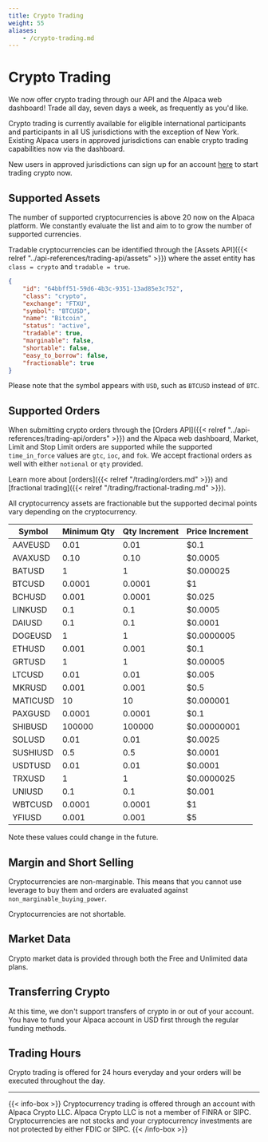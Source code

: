```yaml
---
title: Crypto Trading
weight: 55
aliases:
    - /crypto-trading.md
---
```


# Crypto Trading

We now offer crypto trading through our API and the Alpaca web dashboard! Trade all day, seven days a week, as frequently as you'd like. 

Crypto trading is currently available for eligible international participants and participants in all US jurisdictions with the exception of New York. Existing Alpaca users in approved jurisdictions can enable crypto trading capabilities now via the dashboard.

New users in approved jurisdictions can sign up for an account [here](https://app.alpaca.markets/signup) to start trading crypto now.

## Supported Assets

The number of supported cryptocurrencies is above 20 now on the Alpaca platform. We
constantly evaluate the list and aim to to grow the number of supported
currencies.

Tradable cryptocurrencies can be identified through the [Assets API]({{< relref "../api-references/trading-api/assets" >}}) where the asset entity has `class = crypto` and `tradable = true`.

```json
{
    "id": "64bbff51-59d6-4b3c-9351-13ad85e3c752",
    "class": "crypto",
    "exchange": "FTXU",
    "symbol": "BTCUSD",
    "name": "Bitcoin",
    "status": "active",
    "tradable": true,
    "marginable": false,
    "shortable": false,
    "easy_to_borrow": false,
    "fractionable": true
}
```

Please note that the symbol appears with `USD`, such as `BTCUSD` instead of `BTC`.

## Supported Orders
When submitting crypto orders through the [Orders API]({{< relref "../api-references/trading-api/orders" >}}) and the Alpaca web dashboard, Market, Limit and Stop Limit orders are supported while the supported
`time_in_force` values are `gtc`, `ioc`, and `fok`. We accept fractional
orders as well with either `notional` or `qty` provided.

Learn more about [orders]({{< relref "/trading/orders.md" >}}) and [fractional trading]({{< relref "/trading/fractional-trading.md" >}}). 

All cryptocurrency assets are fractionable but the supported decimal points vary depending on the cryptocurrency.

| Symbol    | Minimum Qty  | Qty Increment | Price Increment  |
|-----------|--------------|---------------|------------------|
| AAVEUSD   | 0.01         | 0.01          | $0.1             |
| AVAXUSD   | 0.10        | 0.10         | $0.0005             |
| BATUSD    | 1            | 1             | $0.000025        |
| BTCUSD    | 0.0001       | 0.0001        | $1               |
| BCHUSD    | 0.001        | 0.0001        | $0.025           |
| LINKUSD   | 0.1          | 0.1           | $0.0005          |    
| DAIUSD    | 0.1          | 0.1           | $0.0001          |
| DOGEUSD   | 1            | 1             | $0.0000005       |
| ETHUSD    | 0.001        | 0.001         | $0.1             |
| GRTUSD    | 1            | 1             | $0.00005         |
| LTCUSD    | 0.01         | 0.01          | $0.005           |
| MKRUSD    | 0.001        | 0.001         | $0.5             |
| MATICUSD  | 10           | 10            | $0.000001        |
| PAXGUSD   | 0.0001       | 0.0001        | $0.1             |
| SHIBUSD   | 100000       | 100000        | $0.00000001      |
| SOLUSD    | 0.01         | 0.01          | $0.0025          |
| SUSHIUSD  | 0.5          | 0.5           | $0.0001          |
| USDTUSD   | 0.01         | 0.01          | $0.0001          |
| TRXUSD    | 1            | 1             | $0.0000025       |
| UNIUSD    | 0.1          | 0.1           | $0.001           |
| WBTCUSD   | 0.0001       | 0.0001        | $1               |
| YFIUSD    | 0.001        | 0.001         | $5          |



Note these values could change in the future.

## Margin and Short Selling
Cryptocurrencies are non-marginable. This means that you cannot use leverage to
buy them and orders are evaluated against `non_marginable_buying_power`.

Cryptocurrencies are not shortable.

## Market Data
Crypto market data is provided through both the Free and Unlimited data plans.

## Transferring Crypto
At this time, we don't support transfers of crypto in or out of your account.
You have to fund your Alpaca account in USD first through the regular funding
methods.

## Trading Hours
Crypto trading is offered for 24 hours everyday and your orders will be executed
throughout the day.

----

{{< info-box >}} Cryptocurrency trading is offered through an account with
Alpaca Crypto LLC. Alpaca Crypto LLC is not a member of FINRA or SIPC.
Cryptocurrencies are not stocks and your cryptocurrency investments are not
protected by either FDIC or SIPC. {{< /info-box >}}
